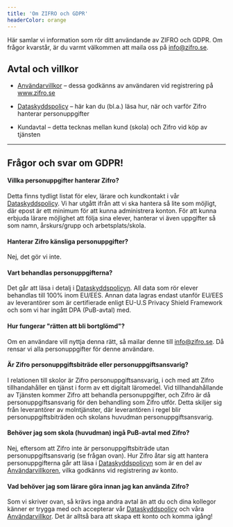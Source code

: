 ```yaml
---
title: 'Om ZIFRO och GDPR'
headerColor: orange
---
```


Här samlar vi information som rör ditt användande av ZIFRO och
GDPR. Om frågor kvarstår, är du varmt välkommen att maila oss på
info@zifro.se.

## Avtal och villkor

- [Användarvillkor](/anvandarvillkor) – dessa godkänns av användaren vid
  registrering på www.zifro.se

- [Dataskyddspolicy](/dataskyddspolicy) – här kan du (bl.a.) läsa hur, när och
  varför Zifro hanterar personuppgifter

- Kundavtal – detta tecknas mellan kund (skola) och Zifro vid köp av tjänsten

---

## Frågor och svar om GDPR!

#### <i class="fas fa-question-circle"></i> Villka personuppgifter hanterar Zifro?

Detta finns tydligt listat för elev, lärare och kundkontakt i vår
[Dataskyddspolicy](/dataskyddspolicy). Vi har utgått ifrån att vi ska
hantera så lite som möjligt, där epost är ett minimum för att kunna
administrera konton. För att kunna erbjuda lärare möjlighet att följa
sina elever, hanterar vi även uppgifter så som namn, årskurs/grupp
och arbetsplats/skola.

#### <i class="fas fa-question-circle"></i> Hanterar Zifro känsliga personuppgifter?

Nej, det gör vi inte.

#### <i class="fas fa-question-circle"></i> Vart behandlas personuppgifterna?

Det går att läsa i detalj i [Dataskyddspolicyn](/dataskyddspolicy). All
data som rör elever behandlas till 100% inom EU/EES. Annan data lagras
endast utanför EU/EES av leverantörer som är certifierade enligt EU-U.S
Privacy Shield Framework och som vi har ingått DPA (PuB-avtal) med.

#### <i class="fas fa-question-circle"></i> Hur fungerar "rätten att bli bortglömd"?

Om en användare vill nyttja denna rätt, så mailar denne till
<info@zifro.se>. Då rensar vi alla personuppgifter för denne användare.

#### <i class="fas fa-question-circle"></i> Är Zifro personuppgiftsbiträde eller personuppgiftsansvarig?

I relationen till skolor är Zifro personuppgiftsansvarig, i och med att
Zifro tillhandahåller en tjänst i form av ett digitalt läromedel. Vid
tillhandahållande av Tjänsten kommer Zifro att behandla personuppgifter,
och Zifro är då personuppgiftsansvarig för den behandling som Zifro
utför. Detta skiljer sig från leverantörer av molntjänster, där
leverantören i regel blir personuppgiftsbiträden och skolans huvudman
personuppgiftsansvarig.

#### <i class="fas fa-question-circle"></i> Behöver jag som skola (huvudman) ingå PuB-avtal med Zifro?

Nej, eftersom att Zifro inte är personuppgiftsbiträde utan
personuppgiftsansvarig (se frågan ovan). Hur Zifro åtar sig att hantera
personuppgifterna går att läsa i [Dataskyddspolicyn](/dataskyddspolicy)
som är en del av [Användarvillkoren](/anvandarvillkor), vilka godkänns
vid registrering av konto.

#### <i class="fas fa-question-circle"></i> Vad behöver jag som lärare göra innan jag kan använda Zifro?

Som vi skriver ovan, så krävs inga andra avtal än att
du och dina kollegor känner er trygga med och accepterar
vår [Dataskyddspolicy](/dataskyddspolicy) och våra
[Användarvillkor](/anvandarvillkor). Det är alltså bara att skapa
ett konto och komma igång!
